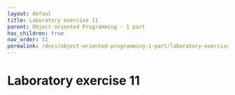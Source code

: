 ```yaml
---
layout: defaul
title: Laboratory exercise 11
parent: Object-oriented Programming - 1 part
has_children: true
nav_order: 11
permalink: /docs/object-oriented-programming-1-part/laboratory-exercise-11
---
```


# Laboratory exercise 11
